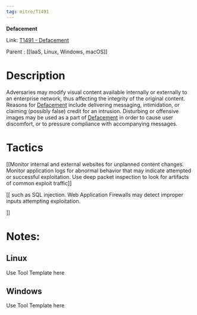```yaml
---
tag: mitre/T1491
---
```


**Defacement**

Link: [T1491 - Defacement](https://attack.mitre.org/techniques/T1491)

Parent : [[IaaS, Linux, Windows, macOS]]


# Description

Adversaries may modify visual content available internally or externally to an enterprise network, thus affecting the integrity of the original content. Reasons for [Defacement](https://attack.mitre.org/techniques/T1491) include delivering messaging, intimidation, or claiming (possibly false) credit for an intrusion. Disturbing or offensive images may be used as a part of [Defacement](https://attack.mitre.org/techniques/T1491) in order to cause user discomfort, or to pressure compliance with accompanying messages. 


# Tactics


[[Monitor internal and external websites for unplanned content changes. Monitor application logs for abnormal behavior that may indicate attempted or successful exploitation. Use deep packet inspection to look for artifacts of common exploit traffic]]

[[ such as SQL injection. Web Application Firewalls may detect improper inputs attempting exploitation.

]]


# Notes:

## Linux

Use Tool Template here

## Windows

Use Tool Template here